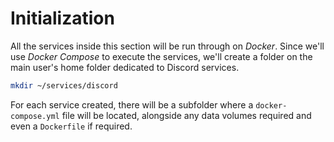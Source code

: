 # Initialization

All the services inside this section will be run through on *Docker*. Since we'll use *Docker Compose* to execute the services, we'll create a folder on the main user's home folder dedicated to Discord services.

```bash
mkdir ~/services/discord
```

For each service created, there will be a subfolder where a `docker-compose.yml` file will be located, alongside any data volumes required and even a `Dockerfile` if required.
